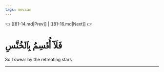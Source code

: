 ```yaml
---
tags: meccan
---
```


👈 [[81-14.md|Prev]] | [[81-16.md|Next]] 👉

# فَلَآ أُقۡسِمُ بِٱلۡخُنَّسِ

So I swear by the retreating stars

---

